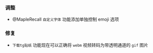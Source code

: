 ### 调整

- @MapleRecall `自定义字体` 功能添加单独控制 emoji 选项

### 修复

- `下载tg贴纸` 功能现在可以正确将 `webm` 视频转码为带透明通道的 `gif` 图片